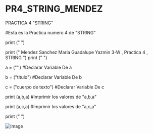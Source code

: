 # PR4_STRING_MENDEZ

PRACTICA 4 "STRING"

#Esta es la Practica numero 4 de "STRING"

print (" ")

print (" Mendez Sanchez Maria Guadalupe Yazmin   3-W , Practica 4 , STRING ")
print (" ")


a = ('"')                  #Declarar Variable De a

b = ("titulo")             #Declarar Variable De b

c = ("cuerpo de texto")    #Declarar Variable De c

print (a,b,a)              #Imprimir los valores de "a,b,a"

print (a,c,a)              #Imprimir los valores de "a,c,a"

print (" ")

![image](https://github.com/user-attachments/assets/593f29d9-e894-4b89-abd0-45de27c2b674)
